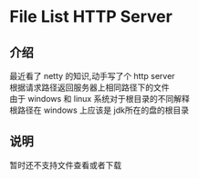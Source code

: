 # File List HTTP Server

## 介绍

最近看了 netty 的知识,动手写了个 http server   
根据请求路径返回服务器上相同路径下的文件  
由于 windows 和 linux 系统对于根目录的不同解释  
根路径在 windows 上应该是 jdk所在的盘的根目录

## 说明

暂时还不支持文件查看或者下载